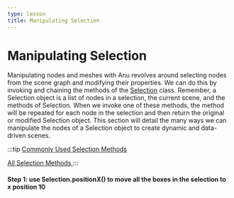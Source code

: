 ```yaml
---
type: lesson
title: Manipulating Selection
---
```


# Manipulating Selection

Manipulating nodes and meshes with Anu revolves around selecting nodes from the scene graph and modifying their properties. We can do this by invoking and chaining the methods of the [Selection](../api/classes/Selection.html) class. Remember, a Selection object is a list of nodes in a selection, the current scene, and the methods of Selection. When we invoke one of these methods, the method will be repeated for each node in the selection and then return the original or modified Selection object. This section will detail the many ways we can manipulate the nodes of a Selection object to create dynamic and data-driven scenes.

:::tip 
<a href="https://jpmorganchase.github.io/anu/guide/manipulating_selections.html#wrapper-methods" target="_blank"> Commonly Used Selection Methods </a>

<a href="https://jpmorganchase.github.io/anu/api/classes/Selection.html#properties" target="_blank"> All Selection Methods </a>
:::

#### Step 1: use Selection.positionX() to move all the boxes in the selection to x position 10





